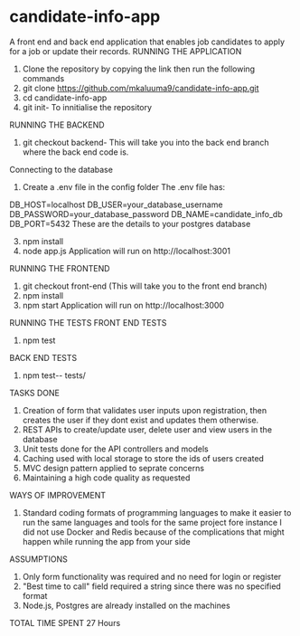 # candidate-info-app
A front end and back end application that enables job candidates to apply for a job or update their records.
RUNNING THE APPLICATION
1. Clone the repository by copying the link then run the following commands
2. git clone https://github.com/mkaluuma9/candidate-info-app.git
3. cd candidate-info-app
4. git init- To innitialise the repository


RUNNING THE BACKEND
1. git checkout backend- This will take you into the back end branch where the back end code is.

Connecting to the database
1. Create a .env file in the config folder
The .env file has:

DB_HOST=localhost
DB_USER=your_database_username
DB_PASSWORD=your_database_password
DB_NAME=candidate_info_db
DB_PORT=5432
These are the details to your postgres database


3. npm install
4. node app.js
Application will run on http://localhost:3001

RUNNING THE FRONTEND
1. git checkout front-end (This will take you to the front end branch)
2. npm install
3. npm start
Application will run on http://localhost:3000

RUNNING THE TESTS
FRONT END TESTS
1. npm test

BACK END TESTS
1. npm test-- tests/

TASKS DONE
1. Creation of form that validates user inputs upon registration, then creates the user if they dont exist and updates them otherwise.
2. REST APIs to create/update user, delete user and view users in the database
3. Unit tests done for the API controllers and models
4. Caching used with local storage to store the ids of users created
5. MVC design pattern applied to seprate concerns
6. Maintaining a high code quality as requested

WAYS OF IMPROVEMENT
1. Standard coding formats of programming languages to make it easier to run the same languages and tools for the same project fore instance I did not use Docker and Redis because of the complications that might happen while running the app from your side

ASSUMPTIONS
1. Only form functionality was required and no need for login or register
2. "Best time to call" field required a string since there was no specified format
3. Node.js, Postgres are already installed on the machines

TOTAL TIME SPENT
27 Hours
